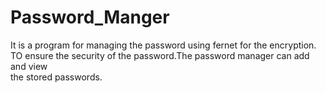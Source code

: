 # Password_Manger<br>
It is a program for managing the password using fernet for the encryption.<br>
TO ensure the security of the password.The password manager can add and view<br>
the stored passwords.

